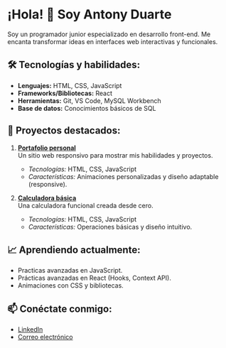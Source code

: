 # ¡Hola! 👋 Soy Antony Duarte  
Soy un programador junior especializado en desarrollo front-end. Me encanta transformar ideas en interfaces web interactivas y funcionales.  

## 🛠️ Tecnologías y habilidades:  
- **Lenguajes:** HTML, CSS, JavaScript  
- **Frameworks/Bibliotecas:** React  
- **Herramientas:** Git, VS Code, MySQL Workbench
- **Base de datos:** Conocimientos básicos de SQL

## 🌟 Proyectos destacados:  
1. **[Portafolio personal](https://github.com/Duarte95/portafolio)**  
   Un sitio web responsivo para mostrar mis habilidades y proyectos.  
   - *Tecnologías:* HTML, CSS, JavaScript  
   - *Características:* Animaciones personalizadas y diseño adaptable (responsive).  

3. **[Calculadora básica](https://github.com/Duarte95/calculadora)**  
   Una calculadora funcional creada desde cero.  
   - *Tecnologías:* HTML, CSS, JavaScript  
   - *Características:* Operaciones básicas y diseño intuitivo.  

## 📈 Aprendiendo actualmente:  
- Practicas avanzadas en JavaScript.
- Prácticas avanzadas en React (Hooks, Context API).  
- Animaciones con CSS y bibliotecas. 

## 📫 Conéctate conmigo:  
- [LinkedIn](https://linkedin.com/in/ayduarte95)  
- [Correo electrónico](mailto:----@gmail.com)  
